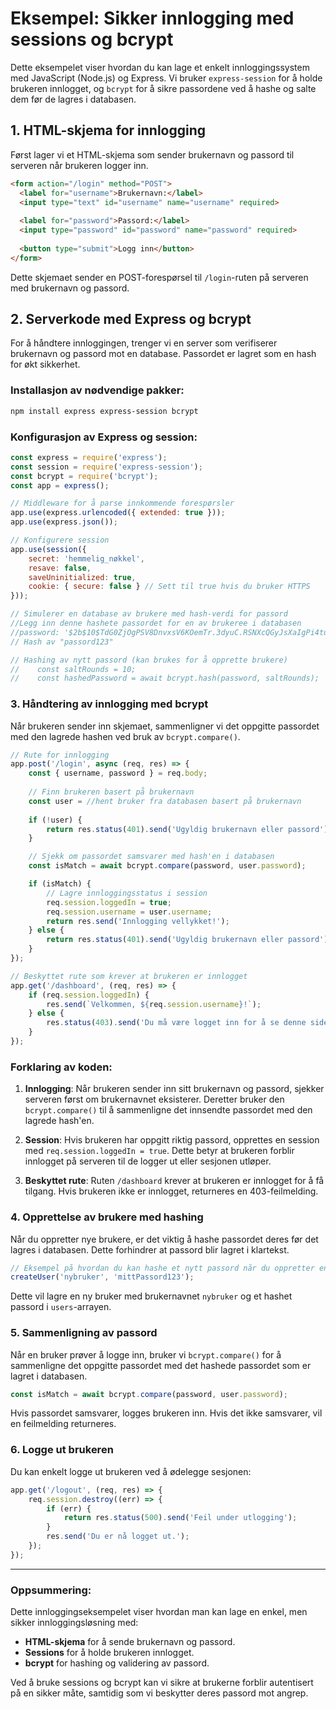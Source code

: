 # Eksempel: Sikker innlogging med sessions og bcrypt

Dette eksempelet viser hvordan du kan lage et enkelt innloggingssystem med JavaScript (Node.js) og Express. Vi bruker `express-session` for å holde brukeren innlogget, og `bcrypt` for å sikre passordene ved å hashe og salte dem før de lagres i databasen.

## 1. HTML-skjema for innlogging

Først lager vi et HTML-skjema som sender brukernavn og passord til serveren når brukeren logger inn.

```html
<form action="/login" method="POST">
  <label for="username">Brukernavn:</label>
  <input type="text" id="username" name="username" required>
  
  <label for="password">Passord:</label>
  <input type="password" id="password" name="password" required>
  
  <button type="submit">Logg inn</button>
</form>
```

Dette skjemaet sender en POST-forespørsel til `/login`-ruten på serveren med brukernavn og passord.

## 2. Serverkode med Express og bcrypt

For å håndtere innloggingen, trenger vi en server som verifiserer brukernavn og passord mot en database. Passordet er lagret som en hash for økt sikkerhet.

### Installasjon av nødvendige pakker:

```bash
npm install express express-session bcrypt
```

### Konfigurasjon av Express og session:

```javascript
const express = require('express');
const session = require('express-session');
const bcrypt = require('bcrypt');
const app = express();

// Middleware for å parse innkommende forespørsler
app.use(express.urlencoded({ extended: true }));
app.use(express.json());

// Konfigurere session
app.use(session({
    secret: 'hemmelig_nøkkel',
    resave: false,
    saveUninitialized: true,
    cookie: { secure: false } // Sett til true hvis du bruker HTTPS
}));

// Simulerer en database av brukere med hash-verdi for passord
//Legg inn denne hashete passordet for en av brukeree i databasen 
//password: '$2b$10$TdG0ZjOgPSV8DnvxsV6KOemTr.3dyuC.RSNXcQGyJsXaIgPi4tu3K' 
// Hash av "passord123"

// Hashing av nytt passord (kan brukes for å opprette brukere)
//    const saltRounds = 10;
//    const hashedPassword = await bcrypt.hash(password, saltRounds);
```

### 3. Håndtering av innlogging med bcrypt

Når brukeren sender inn skjemaet, sammenligner vi det oppgitte passordet med den lagrede hashen ved bruk av `bcrypt.compare()`.

```javascript
// Rute for innlogging
app.post('/login', async (req, res) => {
    const { username, password } = req.body;
    
    // Finn brukeren basert på brukernavn
    const user = //hent bruker fra databasen basert på brukernavn
    
    if (!user) {
        return res.status(401).send('Ugyldig brukernavn eller passord');
    }

    // Sjekk om passordet samsvarer med hash'en i databasen
    const isMatch = await bcrypt.compare(password, user.password);

    if (isMatch) {
        // Lagre innloggingsstatus i session
        req.session.loggedIn = true;
        req.session.username = user.username;
        return res.send('Innlogging vellykket!');
    } else {
        return res.status(401).send('Ugyldig brukernavn eller passord');
    }
});

// Beskyttet rute som krever at brukeren er innlogget
app.get('/dashboard', (req, res) => {
    if (req.session.loggedIn) {
        res.send(`Velkommen, ${req.session.username}!`);
    } else {
        res.status(403).send('Du må være logget inn for å se denne siden.');
    }
});
```

### Forklaring av koden:
1. **Innlogging**: Når brukeren sender inn sitt brukernavn og passord, sjekker serveren først om brukernavnet eksisterer. Deretter bruker den `bcrypt.compare()` til å sammenligne det innsendte passordet med den lagrede hash'en.
   
2. **Session**: Hvis brukeren har oppgitt riktig passord, opprettes en session med `req.session.loggedIn = true`. Dette betyr at brukeren forblir innlogget på serveren til de logger ut eller sesjonen utløper.

3. **Beskyttet rute**: Ruten `/dashboard` krever at brukeren er innlogget for å få tilgang. Hvis brukeren ikke er innlogget, returneres en 403-feilmelding.

### 4. Opprettelse av brukere med hashing

Når du oppretter nye brukere, er det viktig å hashe passordet deres før det lagres i databasen. Dette forhindrer at passord blir lagret i klartekst.

```javascript
// Eksempel på hvordan du kan hashe et nytt passord når du oppretter en bruker
createUser('nybruker', 'mittPassord123');
```

Dette vil lagre en ny bruker med brukernavnet `nybruker` og et hashet passord i `users`-arrayen.

### 5. Sammenligning av passord

Når en bruker prøver å logge inn, bruker vi `bcrypt.compare()` for å sammenligne det oppgitte passordet med det hashede passordet som er lagret i databasen.

```javascript
const isMatch = await bcrypt.compare(password, user.password);
```

Hvis passordet samsvarer, logges brukeren inn. Hvis det ikke samsvarer, vil en feilmelding returneres.

### 6. Logge ut brukeren

Du kan enkelt logge ut brukeren ved å ødelegge sesjonen:

```javascript
app.get('/logout', (req, res) => {
    req.session.destroy((err) => {
        if (err) {
            return res.status(500).send('Feil under utlogging');
        }
        res.send('Du er nå logget ut.');
    });
});
```

---

### Oppsummering:

Dette innloggingseksempelet viser hvordan man kan lage en enkel, men sikker innloggingsløsning med:
- **HTML-skjema** for å sende brukernavn og passord.
- **Sessions** for å holde brukeren innlogget.
- **bcrypt** for hashing og validering av passord.

Ved å bruke sessions og bcrypt kan vi sikre at brukerne forblir autentisert på en sikker måte, samtidig som vi beskytter deres passord mot angrep.